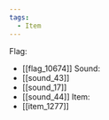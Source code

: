 ```yaml
---
tags:
  - Item
---
```

Flag:
- [[flag_10674]]
Sound:
- [[sound_43]]
- [[sound_17]]
- [[sound_44]]
Item:
- [[item_1277]]
